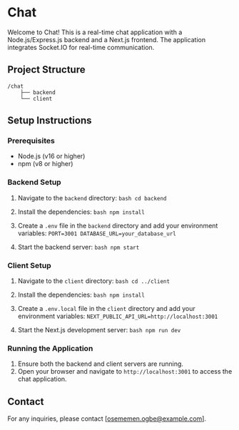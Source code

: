 # Chat

Welcome to Chat! This is a real-time chat application with a Node.js/Express.js backend and a Next.js frontend.
The application integrates Socket.IO for real-time communication.

## Project Structure

```
/chat
    ├── backend
    └── client
```

## Setup Instructions

### Prerequisites

- Node.js (v16 or higher)
- npm (v8 or higher)

### Backend Setup

1. Navigate to the `backend` directory:
        ```bash
        cd backend
        ```

2. Install the dependencies:
        ```bash
        npm install
        ```

3. Create a `.env` file in the `backend` directory and add your environment variables:
        ```
        PORT=3001
        DATABASE_URL=your_database_url
        ```

4. Start the backend server:
        ```bash
        npm start
        ```

### Client Setup

1. Navigate to the `client` directory:
        ```bash
        cd ../client
        ```

2. Install the dependencies:
        ```bash
        npm install
        ```

3. Create a `.env.local` file in the `client` directory and add your environment variables:
        ```
        NEXT_PUBLIC_API_URL=http://localhost:3001
        ```

4. Start the Next.js development server:
        ```bash
        npm run dev
        ```

### Running the Application

1. Ensure both the backend and client servers are running.
2. Open your browser and navigate to `http://localhost:3001` to access the chat application.

## Contact

For any inquiries, please contact [osememen.ogbe@example.com].
